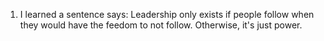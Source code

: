 1) I learned a sentence says: Leadership only exists if people follow when they would have the feedom to not follow. Otherwise, it's just power.